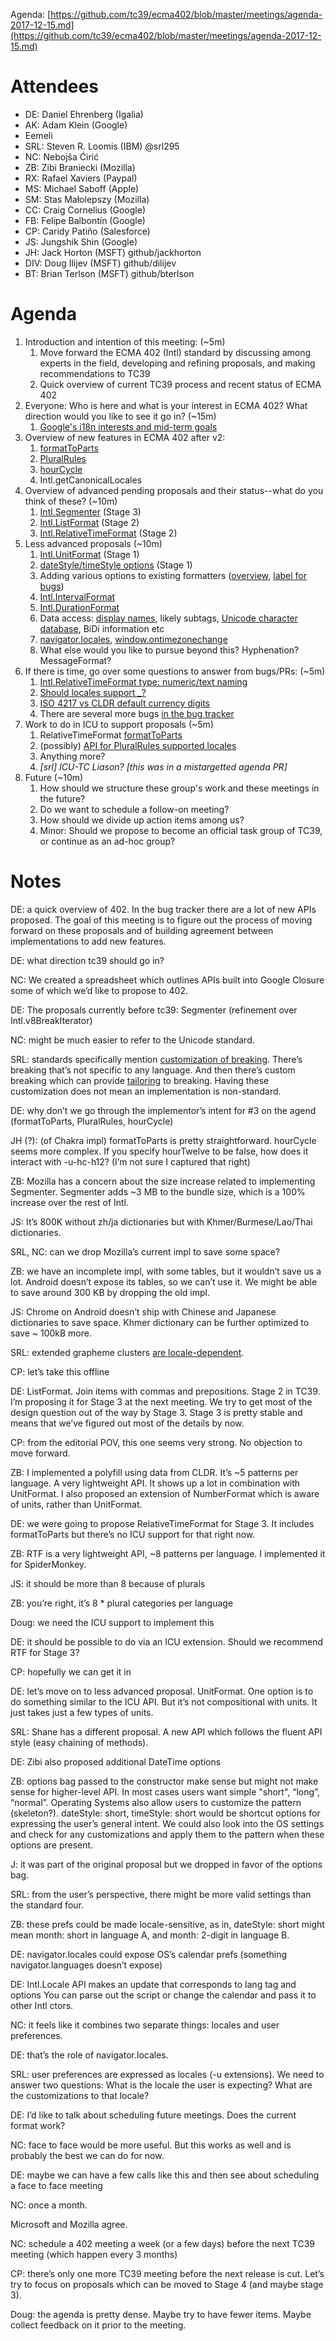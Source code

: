 Agenda: [https://github.com/tc39/ecma402/blob/master/meetings/agenda-2017-12-15.md](https://github.com/tc39/ecma402/blob/master/meetings/agenda-2017-12-15.md)

# Attendees

* DE: Daniel Ehrenberg (Igalia)
* AK: Adam Klein (Google)
* Eemeli
* SRL: Steven R. Loomis (IBM) @srl295
* NC: Nebojša Ćirić
* ZB: Zibi Braniecki (Mozilla)
* RX: Rafael Xaviers (Paypal)
* MS: Michael Saboff (Apple)
* SM: Stas Małolepszy (Mozilla)
* CC: Craig Cornelius (Google) 
* FB: Felipe Balbontín (Google)
* CP: Caridy Patiño (Salesforce)
* JS: Jungshik Shin (Google)
* JH: Jack Horton (MSFT) github/jackhorton
* DIV: Doug Ilijev (MSFT) github/dilijev
* BT: Brian Terlson (MSFT) github/bterlson

# Agenda

1. Introduction and intention of this meeting: (~5m)
    1. Move forward the ECMA 402 (Intl) standard by discussing among experts in the field, developing and refining proposals, and making recommendations to TC39
    2. Quick overview of current TC39 process and recent status of ECMA 402
2. Everyone: Who is here and what is your interest in ECMA 402? What direction would you like to see it go in? (~15m)
    1. [Google's i18n interests and mid-term goals](https://goo.gl/wKcA6w)
3. Overview of new features in ECMA 402 after v2:
    1. [formatToParts](https://github.com/tc39/ecma402/issues/47)
    2. [PluralRules](https://github.com/tc39/proposal-intl-plural-rules)
    3. [hourCycle](https://github.com/tc39/ecma402/pull/135)
    4. Intl.getCanonicalLocales
4. Overview of advanced pending proposals and their status--what do you think of these? (~10m)
    1. [Intl.Segmenter](https://github.com/tc39/proposal-intl-segmenter) (Stage 3)
    2. [Intl.ListFormat](https://github.com/tc39/proposal-intl-list-format) (Stage 2)
    3. [Intl.RelativeTimeFormat](https://github.com/tc39/proposal-intl-relative-time) (Stage 2)
5. Less advanced proposals (~10m)
    1. [Intl.UnitFormat](https://github.com/tc39/ecma402/issues/32) (Stage 1)
    2. [dateStyle/timeStyle options](https://github.com/tc39/proposal-ecma402-datetime-style) (Stage 1)
    3. Adding various options to existing formatters ([overview](https://github.com/tc39/ecma402/issues/186#issuecomment-338788856), [label for bugs](https://github.com/tc39/ecma402/labels/option))
    4. [Intl.IntervalFormat](https://github.com/tc39/ecma402/issues/188)
    5. [Intl.DurationFormat](https://github.com/tc39/ecma402/issues/47)
    6. Data access: [display names](https://github.com/tc39/ecma402/issues/31), likely subtags, [Unicode character database](https://github.com/tc39/ecma402/issues/90), BiDi information etc
    7. [navigator.locales](https://github.com/whatwg/html/pull/3046), [window.ontimezonechange](https://github.com/whatwg/html/pull/3047)
    8. What else would you like to pursue beyond this? Hyphenation? MessageFormat?
6. If there is time, go over some questions to answer from bugs/PRs: (~5m)
    1. [Intl.RelativeTimeFormat type: numeric/text naming](https://github.com/tc39/proposal-intl-relative-time/issues/54)
    2. [Should locales support _?](https://github.com/tc39/proposal-intl-locale/issues/7)
    3. [ISO 4217 vs CLDR default currency digits](https://github.com/tc39/ecma402/issues/134)
    4. There are several more bugs [in the bug tracker](https://github.com/tc39/ecma402/issues)
7. Work to do in ICU to support proposals (~5m)
    1. RelativeTimeFormat [formatToParts](https://unicode-org.atlassian.net/browse/ICU-13256)
    2. (possibly) [API for PluralRules supported locales](https://unicode-org.atlassian.net/browse/ICU-12756)
    3. Anything more?
    4. *[srl] ICU-TC Liason? [this was in a mistargetted agenda PR]*
8. Future (~10m)
    1. How should we structure these group's work and these meetings in the future?
    2. Do we want to schedule a follow-on meeting?
    3. How should we divide up action items among us?
    4. Minor: Should we propose to become an official task group of TC39, or continue as an ad-hoc group?

# Notes

DE: a quick overview of 402. In the bug tracker there are a lot of new APIs proposed. The goal of this meeting is to figure out the process of moving forward on these proposals and of building agreement between implementations to add new features.

DE: what direction tc39 should go in?

NC: We created a spreadsheet which outlines APIs built into Google Closure some of which we’d like to propose to 402.

DE: The proposals currently before tc39: Segmenter (refinement over Intl.v8BreakIterator)

NC: might be much easier to refer to the Unicode standard.

SRL: standards specifically mention [customization of breaking](https://www.unicode.org/reports/tr14/#Customization). There’s breaking that’s not specific to any language. And then there’s custom breaking which can provide [tailoring](https://unicode.org/reports/tr29/#Tailoring) to breaking. Having these customization does not mean an implementation is non-standard.

DE: why don’t we go through the implementor’s intent for #3 on the agend (formatToParts, PluralRules, hourCycle)

JH (?): (of Chakra impl) formatToParts is pretty straightforward. hourCycle seems more complex. If you specify hourTwelve to be false, how does it interact with -u-hc-h12? (I’m not sure I captured that right)

ZB: Mozilla has a concern about the size increase related to implementing Segmenter. Segmenter adds ~3 MB to the bundle size, which is a 100% increase over the rest of Intl.

JS: It’s 800K without zh/ja dictionaries but with Khmer/Burmese/Lao/Thai dictionaries.

SRL, NC: can we drop Mozilla’s current impl to save some space?

ZB: we have an incomplete impl, with some tables, but it wouldn’t save us a lot. Android doesn’t expose its tables, so we can’t use it. We might be able to save around 300 KB by dropping the old impl.

JS: Chrome on Android doesn’t ship with Chinese and Japanese dictionaries to save space. Khmer dictionary can be further optimized to save ~ 100kB more.

SRL: extended grapheme clusters [are locale-dependent](https://unicode.org/cldr/trac/ticket/2992).

CP: let’s take this offline

DE: ListFormat. Join items with commas and prepositions. Stage 2 in TC39. I’m proposing it for Stage 3 at the next meeting. We try to get most of the design question out of the way by Stage 3. Stage 3 is pretty stable and means that we’ve figured out most of the details by now.

CP: from the editorial POV, this one seems very strong. No objection to move forward.

ZB: I implemented a polyfill using data from CLDR. It’s ~5 patterns per language. A very lightweight API. It shows up a lot in combination with UnitFormat. I also proposed an extension of NumberFormat which is aware of units, rather than UnitFormat.

DE: we were going to propose RelativeTimeFormat for Stage 3. It includes formatToParts but there’s no ICU support for that right now.

ZB: RTF is a very lightweight API, ~8 patterns per language. I implemented it for SpiderMonkey.

JS: it should be more than 8 because of plurals

ZB: you’re right, it’s 8 * plural categories per language

Doug: we need the ICU support to implement this

DE: it should be possible to do via an ICU extension. Should we recommend RTF for Stage 3?

CP: hopefully we can get it in

DE: let’s move on to less advanced proposal. UnitFormat. One option is to do something similar to the ICU API. But it’s not compositional with units. It just takes just a few types of units.

SRL: Shane  has a different proposal. A new API which follows the fluent API style (easy chaining of methods).

DE: Zibi also proposed additional DateTime options

ZB: options bag passed to the constructor make sense but might not make sense for higher-level API. In most cases users want simple "short", “long”, “normal”. Operating Systems also allow users to customize the pattern (skeleton?). dateStyle: short, timeStyle: short would be shortcut options for expressing the user’s general intent. We could also look into the OS settings and check for any customizations and apply them to the pattern when these options are present.

J: it was part of the original proposal but we dropped in favor of the options bag.

SRL: from the user’s perspective, there might be more valid settings than the standard four.

ZB: these prefs could be made locale-sensitive, as in, dateStyle: short might mean month: short in language A, and month: 2-digit in language B.

DE: navigator.locales could expose OS’s calendar prefs (something navigator.languages doesn’t expose)

DE: Intl.Locale API makes an update that corresponds to lang tag and options You can parse out the script or change the calendar and pass it to other Intl ctors. 

NC: it feels like it combines two separate things: locales and user preferences.

DE: that’s the role of navigator.locales.

SRL: user preferences are expressed as locales (-u extensions). We need to answer two questions: What is the locale the user is expecting? What are the customizations to that locale?

DE: I’d like to talk about scheduling future meetings. Does the current format work?

NC: face to face would be more useful. But this works as well and is probably the best we can do for now.

DE: maybe we can have a few calls like this and then see about scheduling a face to face meeting

NC: once a month.

Microsoft and Mozilla agree.

NC: schedule a 402 meeting a week (or a few days) before the next TC39 meeting (which happen every 3 months)

CP: there’s only one more TC39 meeting before the next release is cut. Let’s try to focus on proposals which can be moved to Stage 4 (and maybe stage 3).

Doug: the agenda is pretty dense. Maybe try to have fewer items. Maybe collect feedback on it prior to the meeting.

